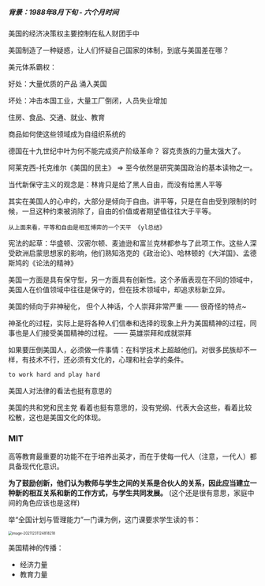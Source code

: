 ##### 背景：1988年8月下旬 - 六个月时间

美国的经济决策权主要控制在私人财团手中



美国制造了一种疑惑，让人们怀疑自己国家的体制，到底与美国差在哪？



美元体系霸权：

好处：大量优质的产品 涌入美国 

坏处：冲击本国工业，大量工厂倒闭，人员失业增加



住房、食品、交通、就业、教育

商品如何使这些领域成为自组织系统的



德国在十九世纪中叶为何不能完成资产阶级革命？  容克贵族的力量太强大了。

阿莱克西-托克维尔《美国的民主》 => 至今依然是研究美国政治的基本读物之一。

当代新保守主义的观念是：林肯只是给了黑人自由，而没有给黑人平等

其实在美国人的心中的，大部分是倾向于自由。讲平等，只是在自由受到限制的时候，一旦这种约束被消除了，自由的价值或者期望值往往大于平等。

```
从上面来看，平等和自由是相互博弈的一个天平 《yl总结》
```



宪法的起草：华盛顿、汉密尔顿、麦迪逊和富兰克林都参与了此项工作。这些人深受欧洲启蒙思想家的影响，他们熟知洛克的《政治论》、哈林顿的《大洋国》、孟德斯鸠的《论法的精神》



美国一方面是具有保守型，另一方面具有创新性。这个矛盾表现在不同的领域中，美国人在价值领域中往往是保守的，但在技术领域中，却追求标新立异。





美国的倾向于非神秘化， 但个人神话，个人崇拜非常严重   —— 很奇怪的特点~

神圣化的过程，实际上是将各种人们信奉和选择的现象上升为美国精神的过程，同事也是人们接受美国精神的过程。  —— 英雄崇拜和成就崇拜



如果要压倒美国人，必须做一件事情：在科学技术上超越他们。对很多民族却不一样，有技术不行，还必须有文化的，心理和社会学的条件。



```java
to work hard and play hard
```



美国人对法律的看法也挺有意思的

美国的共和党和民主党 看着也挺有意思的，没有党纲、代表大会这些，看着比较松散，这也是美国文化的体现。





### MIT

高等教育最重要的功能不在于培养出英才，而在于使每一代人（注意，一代人）都具备现代化意识。

<strong>为了鼓励创新，他们认为教师与学生之间的关系是合伙人的关系，因此应当建立一种新的相互关系和新的工作方式，与学生共同发展。</strong>    (这个还是很有意思，家庭中间的角色应该也是这样)



举“全国计划与管理能力”一门课为例，这门课要求学生读的书：

<img src="/Users/yangli/Library/Application Support/typora-user-images/image-20211231124818218.png" alt="image-20211231124818218" style="zoom:50%;margin-left:-1px" />





美国精神的传播：

* 经济力量
* 教育力量

